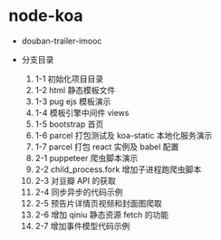 # node-koa

* douban-trailer-imooc

* 分支目录
    1. 1-1 初始化项目目录
    2. 1-2 html 静态模板文件
    3. 1-3 pug ejs 模板演示
    4. 1-4 模板引擎中间件 views
    5. 1-5 bootstrap 首页
    6. 1-6 parcel 打包测试及 koa-static 本地化服务演示
    7. 1-7 parcel 打包 react 实例及 babel 配置
    8. 2-1 puppeteer 爬虫脚本演示
    9. 2-2 child_process.fork 增加子进程跑爬虫脚本 
    10. 2-3 对豆瓣 API 的获取
    11. 2-4 同步异步的代码示例
    12. 2-5 预告片详情页视频和封面图爬取
    13. 2-6 增加 qiniu 静态资源 fetch 的功能
    14. 2-7 增加事件模型代码示例
